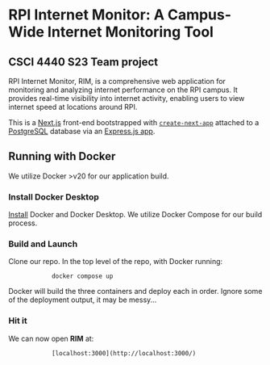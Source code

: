# RPI Internet Monitor: A Campus-Wide Internet Monitoring Tool

## CSCI 4440 S23 Team project

RPI Internet Monitor, RIM, is a comprehensive web application for monitoring and analyzing internet performance on the RPI campus. It provides real-time visibility into internet activity, enabling users to view internet speed at locations around RPI.

This is a [Next.js](https://nextjs.org/) front-end bootstrapped with [`create-next-app`](https://github.com/vercel/next.js/tree/canary/packages/create-next-app) attached to a [PostgreSQL](https://www.postgresql.org/) database via an [Express.js app](https://expressjs.com/).

## Running with Docker

We utilize Docker >v20 for our application build.

### Install Docker Desktop

[Install](https://www.docker.com/products/docker-desktop/) Docker and Docker Desktop. We utilize Docker Compose for our build process.

### Build and Launch

Clone our repo. In the top level of the repo, with Docker running:

                docker compose up

Docker will build the three containers and deploy each in order. Ignore some of the deployment output, it may be messy...

### Hit it

We can now open **RIM** at:

                [localhost:3000](http://localhost:3000/)
